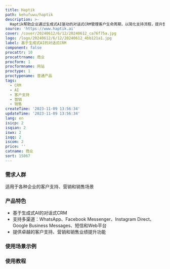```yaml
---
title: Haptik
path: kehufuwu/haptik
description: >-
  Haptik帮助企业通过生成式AI驱动的对话式CRM管理客户生命周期，以简化支持流程，提升营销效果和销售业绩。产品功能强大，定价合理，适用于各种行业和规模的企业。
source: 'https://www.haptik.ai'
cover: /cover/20240612/6/12/20240612_ca76f75a.jpg
logo: /logo/20240612/6/12/20240612_4bb121a1.jpg
label: 基于生成式AI的对话式CRM
component: false
procattr: 10
procattrname: 商业
procform: 1
procformname: 网站
proctype: 1
proctypename: 普通产品
tags:
  - CRM
  - AI
  - 客户支持
  - 营销
  - 销售
createTime: '2023-11-09 13:56:34'
updateTime: '2023-11-09 13:56:34'
lang: en
isicp: 2
isqian: 2
iswx: 2
isqq: 2
iscom: 2
price: ''
catname: 商业
sort: 15067
---
```




### 需求人群
适用于各种企业的客户支持、营销和销售场景

### 产品特色
- 基于生成式AI的对话式CRM
- 支持多渠道：WhatsApp、Facebook Messenger、Instagram Direct、Google Business Messages、短信和Web平台
- 提供卓越的客户支持、营销和销售业绩提升功能

### 使用场景示例


### 使用教程


  
